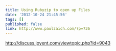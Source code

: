 ```yaml
---
title: Using Rubyzip to open up Files
date: '2012-10-24 21:45:56'
tags: []
published: false
link: http://www.paulzaich.com/?p=736
---
```


http://discuss.joyent.com/viewtopic.php?id=9043
